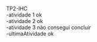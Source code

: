 TP2-IHC  
-atividade 1 ok  
-atividade 2 ok  
-atividade 3 não consegui concluir  
-ultimaAtividade ok  
